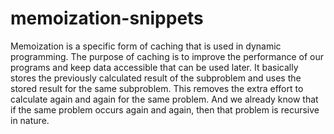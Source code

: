 # memoization-snippets
Memoization is a specific form of caching that is used in dynamic programming. The purpose of caching is to improve the performance of our programs and keep data accessible that can be used later. It basically stores the previously calculated result of the subproblem and uses the stored result for the same subproblem. This removes the extra effort to calculate again and again for the same problem. And we already know that if the same problem occurs again and again, then that problem is recursive in nature.
